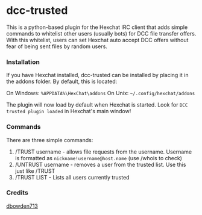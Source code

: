 # dcc-trusted

This is a python-based plugin for the Hexchat IRC client that adds simple commands to whitelist other users (usually bots) for DCC file transfer offers. With this whitelist, users can set Hexchat auto accept DCC offers without fear of being sent files by random users.

### Installation

If you have Hexchat installed, dcc-trusted can be installed by placing it in the addons folder. By default, this is located:

On Windows: `%APPDATA%\HexChat\addons`
On Unix: `~/.config/hexchat/addons`

The plugin will now load by default when Hexchat is started. Look for `DCC trusted plugin loaded` in Hexchat's main window!

### Commands

There are three simple commands:

1. /TRUST username - allows file requests from the username. Username is formatted as `nickname!username@host.name` (use /whois to check)
2. /UNTRUST username - removes a user from the trusted list. Use this just like /TRUST
3. /TRUST LIST - Lists all users currently trusted

### Credits
[dbowden713](https://github.com/dbowden713)

